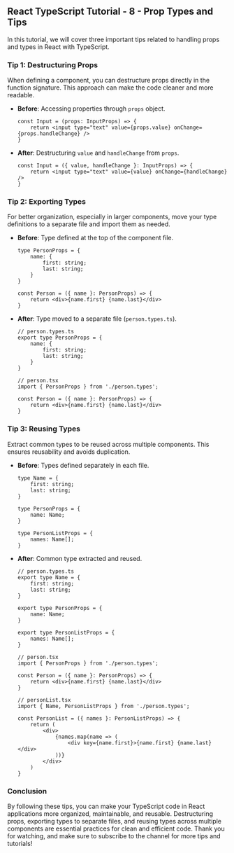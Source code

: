 ## React TypeScript Tutorial - 8 - Prop Types and Tips

In this tutorial, we will cover three important tips related to handling props and types in React with TypeScript.

### Tip 1: Destructuring Props

When defining a component, you can destructure props directly in the function signature. This approach can make the code cleaner and more readable.

- **Before**: Accessing properties through `props` object.
  ```tsx
  const Input = (props: InputProps) => {
      return <input type="text" value={props.value} onChange={props.handleChange} />
  }
  ```

- **After**: Destructuring `value` and `handleChange` from `props`.
  ```tsx
  const Input = ({ value, handleChange }: InputProps) => {
      return <input type="text" value={value} onChange={handleChange} />
  }
  ```

### Tip 2: Exporting Types

For better organization, especially in larger components, move your type definitions to a separate file and import them as needed.

- **Before**: Type defined at the top of the component file.
  ```tsx
  type PersonProps = {
      name: {
          first: string;
          last: string;
      }
  }

  const Person = ({ name }: PersonProps) => {
      return <div>{name.first} {name.last}</div>
  }
  ```

- **After**: Type moved to a separate file (`person.types.ts`).
  ```tsx
  // person.types.ts
  export type PersonProps = {
      name: {
          first: string;
          last: string;
      }
  }

  // person.tsx
  import { PersonProps } from './person.types';

  const Person = ({ name }: PersonProps) => {
      return <div>{name.first} {name.last}</div>
  }
  ```

### Tip 3: Reusing Types

Extract common types to be reused across multiple components. This ensures reusability and avoids duplication.

- **Before**: Types defined separately in each file.
  ```tsx
  type Name = {
      first: string;
      last: string;
  }

  type PersonProps = {
      name: Name;
  }

  type PersonListProps = {
      names: Name[];
  }
  ```

- **After**: Common type extracted and reused.
  ```tsx
  // person.types.ts
  export type Name = {
      first: string;
      last: string;
  }

  export type PersonProps = {
      name: Name;
  }

  export type PersonListProps = {
      names: Name[];
  }

  // person.tsx
  import { PersonProps } from './person.types';

  const Person = ({ name }: PersonProps) => {
      return <div>{name.first} {name.last}</div>
  }

  // personList.tsx
  import { Name, PersonListProps } from './person.types';

  const PersonList = ({ names }: PersonListProps) => {
      return (
          <div>
              {names.map(name => (
                  <div key={name.first}>{name.first} {name.last}</div>
              ))}
          </div>
      )
  }
  ```

### Conclusion

By following these tips, you can make your TypeScript code in React applications more organized, maintainable, and reusable. Destructuring props, exporting types to separate files, and reusing types across multiple components are essential practices for clean and efficient code. Thank you for watching, and make sure to subscribe to the channel for more tips and tutorials!